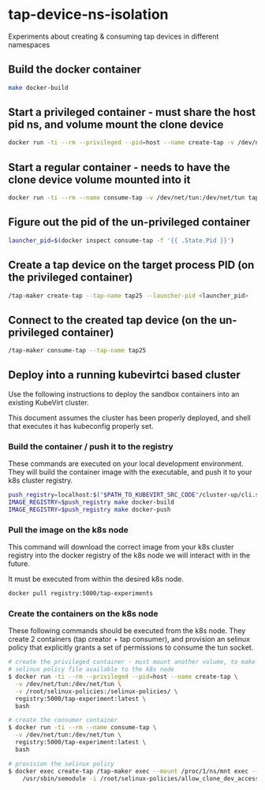 # tap-device-ns-isolation
Experiments about creating &amp; consuming tap devices in different namespaces

## Build the docker container
```bash
make docker-build
```

## Start a privileged container - must share the host pid ns, and volume mount the clone device
```bash
docker run -ti --rm --privileged --pid=host --name create-tap -v /dev/net/tun:/dev/net/tun tap-experiment bash
```

## Start a regular container - needs to have the clone device volume mounted into it
```bash
docker run -ti --rm --name consume-tap -v /dev/net/tun:/dev/net/tun tap-experiment bash
```

## Figure out the pid of the un-privileged container
```bash
launcher_pid=$(docker inspect consume-tap -f '{{ .State.Pid }}')
```

## Create a tap device on the target process PID (on the privileged container)
```bash
/tap-maker create-tap --tap-name tap25 --launcher-pid <launcher_pid>
```

## Connect to the created tap device (on the un-privileged container)
```bash
/tap-maker consume-tap --tap-name tap25
```

## Deploy into a running kubevirtci based cluster
Use the following instructions to deploy the sandbox containers into an
existing KubeVirt cluster.

This document assumes the cluster has been properly deployed, and shell that
executes it has kubeconfig properly set.

### Build the container / push it to the registry
These commands are executed on your local development environment. They will
build the container image with the executable, and push it to your k8s cluster
registry.

```bash
push_registry=localhost:$("$PATH_TO_KUBEVIRT_SRC_CODE"/cluster-up/cli.sh ports registry | tr -d '\r')
IMAGE_REGISTRY=$push_registry make docker-build
IMAGE_REGISTRY=$push_registry make docker-push
```

### Pull the image on the k8s node
This command will download the correct image from your k8s cluster registry
into the docker registry of the k8s node we will interact with in the future.

It must be executed from within the desired k8s node.

```bash
docker pull registry:5000/tap-experiments
```

### Create the containers on the k8s node
These following commands should be executed from the k8s node.
They create 2 containers (tap creator + tap consumer), and provision an selinux
policy that explicitly grants a set of permissions to consume the tun socket.

```bash
# create the privileged container - must mount another volume, to make the
# selinux policy file available to the k8s node
$ docker run -ti --rm --privileged --pid=host --name create-tap \
  -v /dev/net/tun:/dev/net/tun \
  -v /root/selinux-policies:/selinux-policies/ \
  registry:5000/tap-experiment:latest \
  bash

# create the consumer container
$ docker run -ti --rm --name consume-tap \
  -v /dev/net/tun:/dev/net/tun \
  registry:5000/tap-experiment:latest \
  bash

# provision the selinux policy
$ docker exec create-tap /tap-maker exec --mount /proc/1/ns/mnt exec -- \
    /usr/sbin/semodule -i /root/selinux-policies/allow_clone_dev_access.cil
```

